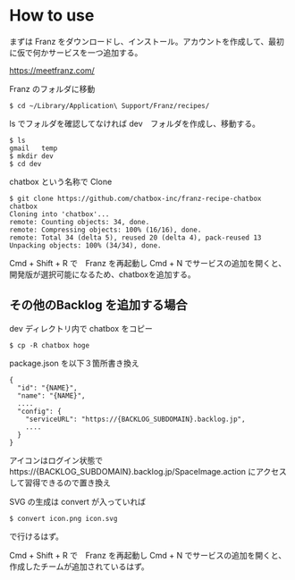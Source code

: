 # How to use

まずは Franz をダウンロードし、インストール。アカウントを作成して、最初に仮で何かサービスを一つ追加する。

https://meetfranz.com/


Franz のフォルダに移動

````
$ cd ~/Library/Application\ Support/Franz/recipes/
````

ls でフォルダを確認してなければ dev　フォルダを作成し、移動する。

````
$ ls 
gmail	temp
$ mkdir dev
$ cd dev
````

chatbox という名称で Clone

````
$ git clone https://github.com/chatbox-inc/franz-recipe-chatbox chatbox
Cloning into 'chatbox'...
remote: Counting objects: 34, done.
remote: Compressing objects: 100% (16/16), done.
remote: Total 34 (delta 5), reused 20 (delta 4), pack-reused 13
Unpacking objects: 100% (34/34), done.
````

Cmd + Shift + R で　Franz を再起動し Cmd + N でサービスの追加を開くと、開発版が選択可能になるため、chatboxを追加する。

## その他のBacklog を追加する場合

dev ディレクトリ内で chatbox をコピー

````
$ cp -R chatbox hoge
````

package.json を以下３箇所書き換え

````
{
  "id": "{NAME}",
  "name": "{NAME}",
  ....
  "config": {
    "serviceURL": "https://{BACKLOG_SUBDOMAIN}.backlog.jp",
    ....
  }
}
````

アイコンはログイン状態で https://{BACKLOG_SUBDOMAIN}.backlog.jp/SpaceImage.action にアクセスして習得できるので置き換え

SVG の生成は convert が入っていれば

````
$ convert icon.png icon.svg 
````

で行けるはず。

Cmd + Shift + R で　Franz を再起動し Cmd + N でサービスの追加を開くと、作成したチームが追加されているはず。
